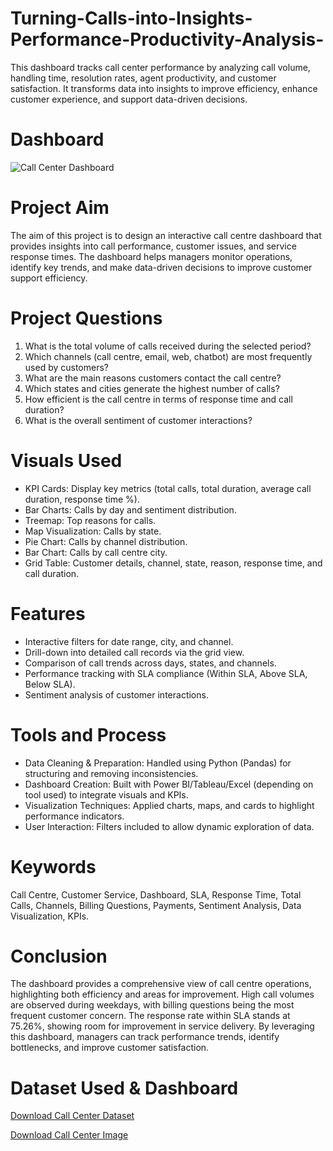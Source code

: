 # Turning-Calls-into-Insights-Performance-Productivity-Analysis-
This dashboard tracks call center performance by analyzing call volume, handling time, resolution rates, agent productivity, and customer satisfaction. It transforms data into insights to improve efficiency, enhance customer experience, and support data-driven decisions.

# Dashboard
![Call Center Dashboard](https://github.com/user-attachments/assets/7659c2b8-cddf-4055-b7ac-4636d3ea2432)

# Project Aim
The aim of this project is to design an interactive call centre dashboard that provides insights into call performance, customer issues, and service response times. The dashboard helps managers monitor operations, identify key trends, and make data-driven decisions to improve customer support efficiency.

# Project Questions
1. What is the total volume of calls received during the selected period?
2. Which channels (call centre, email, web, chatbot) are most frequently used by customers?
3. What are the main reasons customers contact the call centre?
4. Which states and cities generate the highest number of calls?
5. How efficient is the call centre in terms of response time and call duration?
6. What is the overall sentiment of customer interactions?
   
# Visuals Used
- KPI Cards: Display key metrics (total calls, total duration, average call duration, response time %).
- Bar Charts: Calls by day and sentiment distribution.
- Treemap: Top reasons for calls.
- Map Visualization: Calls by state.
- Pie Chart: Calls by channel distribution.
- Bar Chart: Calls by call centre city.
- Grid Table: Customer details, channel, state, reason, response time, and call duration.
  
# Features
- Interactive filters for date range, city, and channel.
- Drill-down into detailed call records via the grid view.
- Comparison of call trends across days, states, and channels.
- Performance tracking with SLA compliance (Within SLA, Above SLA, Below SLA).
- Sentiment analysis of customer interactions.
  
# Tools and Process
- Data Cleaning & Preparation: Handled using Python (Pandas) for structuring and removing inconsistencies.
- Dashboard Creation: Built with Power BI/Tableau/Excel (depending on tool used) to integrate visuals and KPIs.
- Visualization Techniques: Applied charts, maps, and cards to highlight performance indicators.
- User Interaction: Filters included to allow dynamic exploration of data.
  
# Keywords
Call Centre, Customer Service, Dashboard, SLA, Response Time, Total Calls, Channels, Billing Questions, Payments, Sentiment Analysis, Data Visualization, KPIs.

# Conclusion
The dashboard provides a comprehensive view of call centre operations, highlighting both efficiency and areas for improvement. High call volumes are observed during weekdays, with billing questions being the most frequent customer concern. The response rate within SLA stands at 75.26%, showing room for improvement in service delivery. By leveraging this dashboard, managers can track performance trends, identify bottlenecks, and improve customer satisfaction.

# Dataset Used & Dashboard
<a href="https://github.com/GiftDavidson/Turning-Calls-into-Insights-Performance-Productivity-Analysis-/blob/main/Call%20Center_Call%20Center.csv">Download Call Center Dataset</a>

<a href="https://github.com/GiftDavidson/Turning-Calls-into-Insights-Performance-Productivity-Analysis-/blob/main/Call%20Center%20Dashboard.jpg">Download Call Center Image</a>
